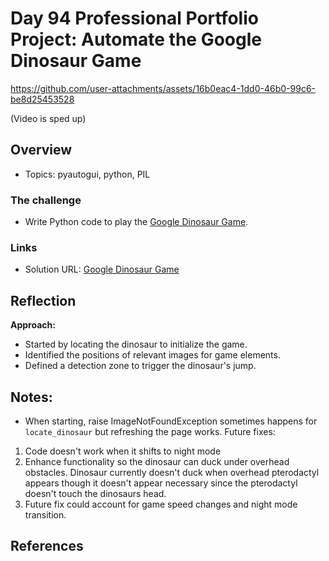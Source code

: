 # Day 94 Professional Portfolio Project: Automate the Google Dinosaur Game

https://github.com/user-attachments/assets/16b0eac4-1dd0-46b0-99c6-be8d25453528

(Video is sped up)

## Overview

- Topics: pyautogui, python, PIL

### The challenge

- Write Python code to play the [Google Dinosaur Game](https://elgoog.im/t-rex/).
 
### Links

- Solution URL: [Google Dinosaur Game](https://github.com/Mikerniker/100_Days_of_Python/tree/main/Day94)

## Reflection
**Approach:** 

- Started by locating the dinosaur to initialize the game.
- Identified the positions of relevant images for game elements.
- Defined a detection zone to trigger the dinosaur's jump.

## Notes: 
- When starting, raise ImageNotFoundException sometimes happens for `locate_dinosaur` but refreshing the page works. 
Future fixes:
1. Code doesn't work when it shifts to night mode
2. Enhance functionality so the dinosaur can duck under overhead obstacles. Dinosaur currently doesn't duck when overhead pterodactyl appears though it doesn't appear necessary since the pterodactyl doesn't touch the dinosaurs head.
3. Future fix could account for game speed changes and night mode transition.


## References
